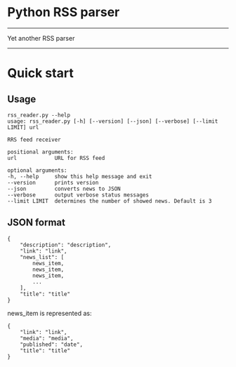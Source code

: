 # Python RSS parser
***
Yet another RSS parser
***
# Quick start

## Usage
    rss_reader.py --help
    usage: rss_reader.py [-h] [--version] [--json] [--verbose] [--limit LIMIT] url

    RRS feed receiver

    positional arguments:
    url            URL for RSS feed

    optional arguments:
    -h, --help     show this help message and exit
    --version      prints version
    --json         converts news to JSON
    --verbose      output verbose status messages
    --limit LIMIT  determines the number of showed news. Default is 3

## JSON format
    {
        "description": "description",
        "link": "link",
        "news_list": [
            news_item,
            news_item,
            news_item,
            ...
        ],
        "title": "title"
    }

news_item is represented as:

    {
        "link": "link",
        "media": "media",
        "published": "date",
        "title": "title"
    }